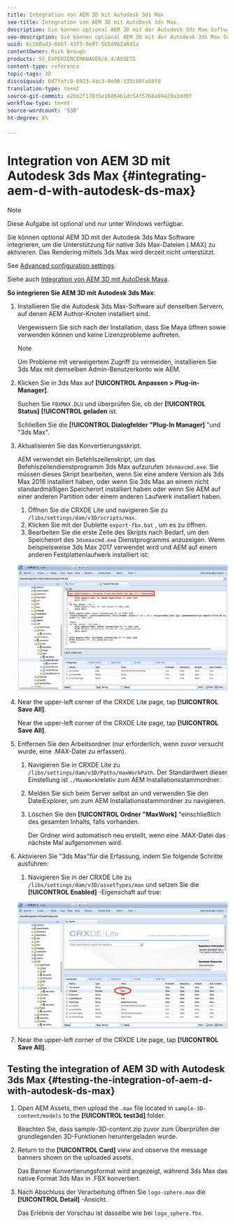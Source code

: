 ```yaml
---
title: Integration von AEM 3D mit Autodesk 3ds Max
seo-title: Integration von AEM 3D mit AutoDesk 3ds Max.
description: Sie können optional AEM 3D mit der Autodesk 3ds Max Software integrieren, um die Unterstützung für native 3ds Max-Dateien (.MAX) zu aktivieren. Das Rendering mittels 3ds Max wird derzeit nicht unterstützt.
seo-description: Sie können optional AEM 3D mit der Autodesk 3ds Max Software integrieren, um die Unterstützung für native 3ds Max-Dateien (.MAX) zu aktivieren. Das Rendering mittels 3ds Max wird derzeit nicht unterstützt.
uuid: 6c160ad3-6b6f-43f5-9e97-5b5d962a8d1a
contentOwner: Rick Brough
products: SG_EXPERIENCEMANAGER/6.4/ASSETS
content-type: reference
topic-tags: 3D
discoiquuid: 0d7fefc0-6923-4ac3-9e90-335c08fa56f0
translation-type: tm+mt
source-git-commit: e2bb2f17035e16864b1dc54f5768a99429a3dd9f
workflow-type: tm+mt
source-wordcount: '538'
ht-degree: 8%

---
```



# Integration von AEM 3D mit Autodesk 3ds Max {#integrating-aem-d-with-autodesk-ds-max}

>[!NOTE]
>
>Diese Aufgabe ist optional und nur unter Windows verfügbar.

Sie können optional AEM 3D mit der Autodesk 3ds Max Software integrieren, um die Unterstützung für native 3ds Max-Dateien (.MAX) zu aktivieren. Das Rendering mittels 3ds Max wird derzeit nicht unterstützt.

See [Advanced configuration settings](advanced-config-3d.md).

Siehe auch [Integration von AEM 3D mit AutoDesk Maya](integrate-maya-with-3d.md).

**So integrieren Sie AEM 3D mit Autodesk 3ds Max**:

1. Installieren Sie die Autodesk 3ds Max-Software auf denselben Servern, auf denen AEM Author-Knoten installiert sind.

   Vergewissern Sie sich nach der Installation, dass Sie Maya öffnen sowie verwenden können und keine Lizenzprobleme auftreten.

   >[!NOTE]
   >
   >Um Probleme mit verweigertem Zugriff zu vermeiden, installieren Sie 3ds Max mit demselben Admin-Benutzerkonto wie AEM.

1. Klicken Sie in 3ds Max auf **[!UICONTROL Anpassen > Plug-in-Manager]**.

   Suchen Sie `FBXMAX.DLU` und überprüfen Sie, ob der **[!UICONTROL Status]** **[!UICONTROL geladen** ist.

   Schließen Sie die **[!UICONTROL Dialogfelder &quot;Plug-In Manager]** &quot;und &quot;3ds Max&quot;.

1. Aktualisieren Sie das Konvertierungsskript.

   AEM verwendet ein Befehlszeilenskript, um das Befehlszeilendienstprogramm 3ds Max aufzurufen `3dsmaxcmd.exe`. Sie müssen dieses Skript bearbeiten, wenn Sie eine andere Version als 3ds Max 2016 installiert haben, oder wenn Sie 3ds Max an einem nicht standardmäßigen Speicherort installiert haben oder wenn Sie AEM auf einer anderen Partition oder einem anderen Laufwerk installiert haben.

   1. Öffnen Sie die CRXDE Lite und navigieren Sie zu `/libs/settings/dam/v3D/scripts/max`.
   1. Klicken Sie mit der Dublette `export-fbx.bat` , um es zu öffnen.
   1. Bearbeiten Sie die erste Zeile des Skripts nach Bedarf, um den Speicherort des `3dsmaxcmd.exe` Dienstprogramms anzuzeigen. Wenn beispielsweise 3ds Max 2017 verwendet wird und AEM auf einem anderen Festplattenlaufwerk installiert ist:

   ![image2018-6-22_13-35-8](assets/image2018-6-22_13-35-8.png)

1. Near the upper-left corner of the CRXDE Lite page, tap **[!UICONTROL Save All]**.

   Near the upper-left corner of the CRXDE Lite page, tap **[!UICONTROL Save All]**.

1. Entfernen Sie den Arbeitsordner (nur erforderlich, wenn zuvor versucht wurde, eine .MAX-Datei zu erfassen).

   1. Navigieren Sie in CRXDE Lite zu `/libs/settings/dam/v3D/Paths/maxWorkPath`. Der Standardwert dieser Einstellung ist `./MaxWork`relativ zum AEM Installationsstammordner.
   1. Melden Sie sich beim Server selbst an und verwenden Sie den DateiExplorer, um zum AEM Installationsstammordner zu navigieren.
   1. Löschen Sie den **[!UICONTROL Ordner &quot;MaxWork]** &quot;einschließlich des gesamten Inhalts, falls vorhanden.

      Der Ordner wird automatisch neu erstellt, wenn eine .MAX-Datei das nächste Mal aufgenommen wird.

1. Aktivieren Sie &quot;3ds Max&quot;für die Erfassung, indem Sie folgende Schritte ausführen:

   1. Navigieren Sie in der CRXDE Lite zu `/libs/settings/dam/v3D/assetTypes/max` und setzen Sie die **[!UICONTROL Enabled]** -Eigenschaft auf true:

   ![image2018-6-22_13-50-50](assets/image2018-6-22_13-50-50.png)

1. Near the upper-left corner of the CRXDE Lite page, tap **[!UICONTROL Save All]**.

## Testing the integration of AEM 3D with Autodesk 3ds Max {#testing-the-integration-of-aem-d-with-autodesk-ds-max}

1. Open AEM Assets, then upload the `.max` file located in `sample-3D-content/models` to the **[!UICONTROL test3d]** folder.

   Beachten Sie, dass sample-3D-content.zip zuvor zum Überprüfen der grundlegenden 3D-Funktionen heruntergeladen wurde.

1. Return to the **[!UICONTROL Card]** view and observe the message banners shown on the uploaded assets.

   Das Banner Konvertierungsformat wird angezeigt, während 3ds Max das native Format 3ds Max in .FBX konvertiert.

1. Nach Abschluss der Verarbeitung öffnen Sie `logo-sphere.max` die **[!UICONTROL Detail]** -Ansicht.

   Das Erlebnis der Vorschau ist dasselbe wie bei `logo_sphere.fbx`.


